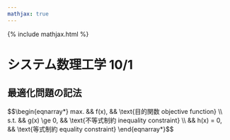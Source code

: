 ```yaml
---
mathjax: true
---
```


{% include mathjax.html %}

# システム数理工学 10/1

## 最適化問題の記法
<div>$$\begin{eqnarray*}
max. && f(x), && \text{目的関数 objective function} \\
s.t. && g(x) \ge 0, && \text{不等式制約 inequality constraint} \\
     && h(x) = 0, && \text{等式制約 equality constraint}
\end{eqnarray*}$$</div>
